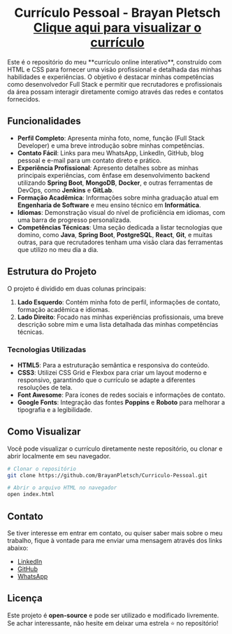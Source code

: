 <h1 align="center">
  Currículo Pessoal - Brayan Pletsch<br/>
  <a href="https://brayan-curriculo-pessoal.vercel.app/" target="_blank">Clique aqui para visualizar o currículo</a>
</h1>
Este é o repositório do meu **currículo online interativo**, construído com HTML e CSS para fornecer uma visão profissional e detalhada das minhas habilidades e experiências. O objetivo é destacar minhas competências como desenvolvedor Full Stack e permitir que recrutadores e profissionais da área possam interagir diretamente comigo através das redes e contatos fornecidos.

## Funcionalidades

- **Perfil Completo**: Apresenta minha foto, nome, função (Full Stack Developer) e uma breve introdução sobre minhas competências.
- **Contato Fácil**: Links para meu WhatsApp, LinkedIn, GitHub, blog pessoal e e-mail para um contato direto e prático.
- **Experiência Profissional**: Apresento detalhes sobre as minhas principais experiências, com ênfase em desenvolvimento backend utilizando **Spring Boot**, **MongoDB**, **Docker**, e outras ferramentas de DevOps, como **Jenkins** e **GitLab**.
- **Formação Acadêmica**: Informações sobre minha graduação atual em **Engenharia de Software** e meu ensino técnico em **Informática**.
- **Idiomas**: Demonstração visual do nível de proficiência em idiomas, com uma barra de progresso personalizada.
- **Competências Técnicas**: Uma seção dedicada a listar tecnologias que domino, como **Java**, **Spring Boot**, **PostgreSQL**, **React**, **Git**, e muitas outras, para que recrutadores tenham uma visão clara das ferramentas que utilizo no meu dia a dia.

## Estrutura do Projeto

O projeto é dividido em duas colunas principais:
1. **Lado Esquerdo**: Contém minha foto de perfil, informações de contato, formação acadêmica e idiomas.
2. **Lado Direito**: Focado nas minhas experiências profissionais, uma breve descrição sobre mim e uma lista detalhada das minhas competências técnicas.

### Tecnologias Utilizadas

- **HTML5**: Para a estruturação semântica e responsiva do conteúdo.
- **CSS3**: Utilizei CSS Grid e Flexbox para criar um layout moderno e responsivo, garantindo que o currículo se adapte a diferentes resoluções de tela.
- **Font Awesome**: Para ícones de redes sociais e informações de contato.
- **Google Fonts**: Integração das fontes **Poppins** e **Roboto** para melhorar a tipografia e a legibilidade.

## Como Visualizar

Você pode visualizar o currículo diretamente neste repositório, ou clonar e abrir localmente em seu navegador.

```bash
# Clonar o repositório
git clone https://github.com/BrayanPletsch/Curriculo-Pessoal.git

# Abrir o arquivo HTML no navegador
open index.html
```

## Contato

Se tiver interesse em entrar em contato, ou quiser saber mais sobre o meu trabalho, fique à vontade para me enviar uma mensagem através dos links abaixo:

- [LinkedIn](https://www.linkedin.com/in/brayan-pletsch/)
- [GitHub](https://github.com/BrayanPletsch)
- [WhatsApp](https://wa.me/5561999177159)

## Licença

Este projeto é **open-source** e pode ser utilizado e modificado livremente. Se achar interessante, não hesite em deixar uma estrela ⭐ no repositório!
